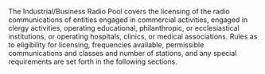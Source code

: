 The Industrial/Business Radio Pool covers the licensing of the radio communications of entities engaged in commercial activities, engaged in clergy activities, operating educational, philanthropic, or ecclesiastical institutions, or operating hospitals, clinics, or medical associations. Rules as to eligibility for licensing, frequencies available, permissible communications and classes and number of stations, and any special requirements are set forth in the following sections.

